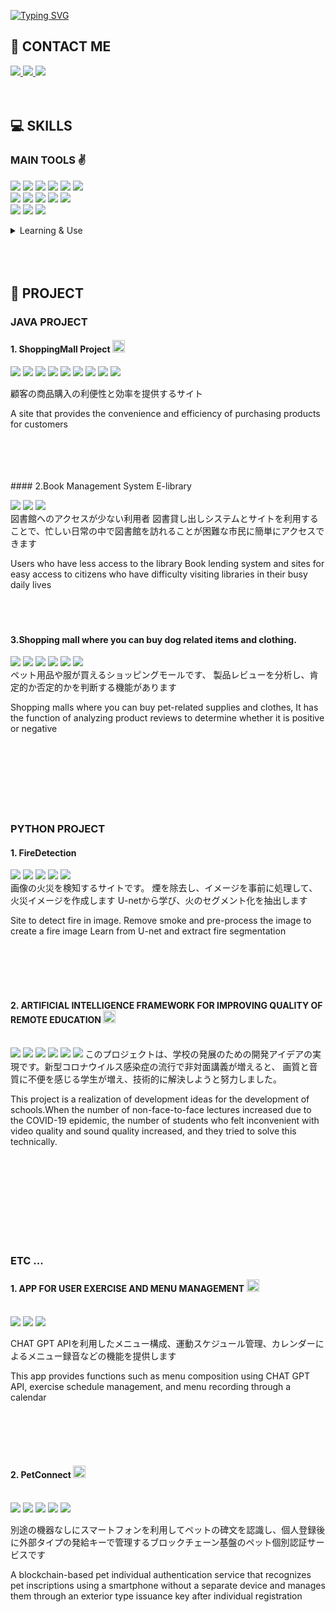
[![Typing SVG](https://readme-typing-svg.demolab.com?font=Fira+Code&pause=1000&color=675757&random=false&width=517&height=113&lines=Hi%2C+I'm+Yusubin)](https://git.io/typing-svg)

## 🔌 CONTACT ME
<span>
  <a href="mailto:yusubin288@gmail.com">
    <img src="https://img.shields.io/badge/Gmail-D14836?style=for-the-badge&logo=gmail&logoColor=white"/>
  </a>
</span>
<span>
  <a href="https://github.com/Yusubin">
    <img src="https://img.shields.io/badge/GitHub-100000?style=for-the-badge&logo=github&logoColor=white"/>
  </a>
</span>
<span>
  <a href="#">
    <img src="https://img.shields.io/badge/Notion-%23000000.svg?style=for-the-badge&logo=notion&logoColor=white"/>
  </a>
</span>



<br/>
<br/>
<br/>


## 💻 SKILLS
###  MAIN TOOLS ✌️
![](https://img.shields.io/badge/Python-3776AB?style=for-the-badge&logo=python&logoColor=white)
![](https://img.shields.io/badge/Flask-000000?style=for-the-badge&logo=flask&logoColor=white)
![](https://img.shields.io/badge/Django-092E20?style=for-the-badge&logo=django&logoColor=white)
![](https://img.shields.io/badge/PyCharm-000000.svg?&style=for-the-badge&logo=PyCharm&logoColor=white)
![](https://img.shields.io/badge/MySQL-00000F?style=for-the-badge&logo=mysql&logoColor=white)
![](https://img.shields.io/badge/Colab-F9AB00?style=for-the-badge&logo=googlecolab&color=525252)<br/>
![](https://img.shields.io/badge/React-20232A?style=for-the-badge&logo=react&logoColor=61DAFB)
![](https://img.shields.io/badge/Visual_Studio_Code-0078D4?style=for-the-badge&logo=visual%20studio%20code&logoColor=white)
![](https://img.shields.io/badge/Java-ED8B00?style=for-the-badge&logo=openjdk&logoColor=white)
![](https://img.shields.io/badge/Spring-6DB33F?style=for-the-badge&logo=spring&logoColor=white)
![](https://img.shields.io/badge/Eclipse-2C2255?style=for-the-badge&logo=eclipse&logoColor=white)<br/>
![](https://img.shields.io/badge/Android-3DDC84?style=for-the-badge&logo=android&logoColor=white)
![](https://img.shields.io/badge/Windows-0078D6?style=for-the-badge&logo=windows&logoColor=white)
![](https://img.shields.io/badge/windows%20terminal-4D4D4D?style=for-the-badge&logo=windows%20terminal&logoColor=white)


<details>
 <summary>Learning & Use</summary>
  
![](https://img.shields.io/badge/GIT-E44C30?style=for-the-badge&logo=git&logoColor=white)
![](https://img.shields.io/badge/C%23-239120?style=for-the-badge&logo=c-sharp&logoColor=white)
![](https://img.shields.io/badge/HTML-239120?style=for-the-badge&logo=html5&logoColor=white)
![](https://img.shields.io/badge/CSS-239120?&style=for-the-badge&logo=css3&logoColor=white)
![](https://img.shields.io/badge/JavaScript-F7DF1E?style=for-the-badge&logo=JavaScript&logoColor=white)<br/>
![](https://img.shields.io/badge/Node.js-43853D?style=for-the-badge&logo=node.js&logoColor=white)
![](https://img.shields.io/badge/HTML5-E34F26?style=for-the-badge&logo=html5&logoColor=white)
![](https://img.shields.io/badge/CSS3-1572B6?style=for-the-badge&logo=css3&logoColor=white)
![](https://img.shields.io/badge/C-00599C?style=for-the-badge&logo=c&logoColor=white)<br/>
![](https://img.shields.io/badge/C%2B%2B-00599C?style=for-the-badge&logo=c%2B%2B&logoColor=white)
![](https://img.shields.io/badge/R-276DC3?style=for-the-badge&logo=r&logoColor=white)
![](https://img.shields.io/badge/Kotlin-0095D5?&style=for-the-badge&logo=kotlin&logoColor=white)
![](https://img.shields.io/badge/jQuery-0769AD?style=for-the-badge&logo=jquery&logoColor=white)<br/>
![](https://img.shields.io/badge/PostgreSQL-316192?style=for-the-badge&logo=postgresql&logoColor=white)
![](https://img.shields.io/badge/MongoDB-4EA94B?style=for-the-badge&logo=mongodb&logoColor=white)
![](https://img.shields.io/badge/SQLite-07405E?style=for-the-badge&logo=sqlite&logoColor=white)<br/>
![](https://img.shields.io/badge/Unity-100000?style=for-the-badge&logo=unity&logoColor=white)
![](https://img.shields.io/badge/RStudio-75AADB?style=for-the-badge&logo=RStudio&logoColor=white)
![](https://img.shields.io/badge/Linux-FCC624?style=for-the-badge&logo=linux&logoColor=black)
![](https://img.shields.io/badge/Ubuntu-E95420?style=for-the-badge&logo=ubuntu&logoColor=white)<br/>
![](https://img.shields.io/badge/Android_Studio-3DDC84?style=for-the-badge&logo=android-studio&logoColor=white)
![](https://img.shields.io/badge/Arduino-00979D?style=for-the-badge&logo=Arduino&logoColor=white)
![](https://img.shields.io/badge/Raspberry%20Pi-A22846?style=for-the-badge&logo=Raspberry%20Pi&logoColor=white)
</details>




<br/>
<br/>
<br/>


## 📰 PROJECT

### JAVA PROJECT
#### 1. ShoppingMall Project   <a href="https://github.com/Shin-Sangseok/ShoppingMall"><img src="https://cdn-icons-png.flaticon.com/512/2175/2175377.png" width="20px"/></a>


![](https://img.shields.io/badge/Java-ED8B00?style=for-the-badge&logo=openjdk&logoColor=white)
![](https://img.shields.io/badge/Spring-6DB33F?style=for-the-badge&logo=spring&logoColor=white)
![](https://img.shields.io/badge/Eclipse-2C2255?style=for-the-badge&logo=eclipse&logoColor=white)
![](https://img.shields.io/badge/MySQL-00000F?style=for-the-badge&logo=mysql&logoColor=white)
![](https://img.shields.io/badge/Python-3776AB?style=for-the-badge&logo=python&logoColor=white)
![](https://img.shields.io/badge/Django-092E20?style=for-the-badge&logo=django&logoColor=white)
![](https://img.shields.io/badge/PyCharm-000000.svg?&style=for-the-badge&logo=PyCharm&logoColor=white)
![](https://img.shields.io/badge/MySQL-00000F?style=for-the-badge&logo=mysql&logoColor=white)
![](https://img.shields.io/badge/Colab-F9AB00?style=for-the-badge&logo=googlecolab&color=525252)


顧客の商品購入の利便性と効率を提供するサイト

A site that provides the convenience and efficiency of purchasing products for customers

<br/>
<br/><br/>
<br/>
#### 2.Book Management System E-library

![](https://img.shields.io/badge/Java-ED8B00?style=for-the-badge&logo=openjdk&logoColor=white)
![](https://img.shields.io/badge/Eclipse-2C2255?style=for-the-badge&logo=eclipse&logoColor=white)
![](https://img.shields.io/badge/MySQL-00000F?style=for-the-badge&logo=mysql&logoColor=white)<br/>
図書館へのアクセスが少ない利用者 図書貸し出しシステムとサイトを利用することで、忙しい日常の中で図書館を訪れることが困難な市民に簡単にアクセスできます


Users who have less access to the library 
Book lending system and sites for easy access to citizens who have difficulty visiting libraries in their busy daily lives
<br/>
<br/><br/>
<br/>
#### 3.Shopping mall where you can buy dog related items and clothing.
 ![](https://img.shields.io/badge/Java-ED8B00?style=for-the-badge&logo=openjdk&logoColor=white)
![](https://img.shields.io/badge/Eclipse-2C2255?style=for-the-badge&logo=eclipse&logoColor=white)
![](https://img.shields.io/badge/Python-3776AB?style=for-the-badge&logo=python&logoColor=white)
![](https://img.shields.io/badge/Django-092E20?style=for-the-badge&logo=django&logoColor=white)
![](https://img.shields.io/badge/PyCharm-000000.svg?&style=for-the-badge&logo=PyCharm&logoColor=white)
![](https://img.shields.io/badge/MySQL-00000F?style=for-the-badge&logo=mysql&logoColor=white)<br/>
ペット用品や服が買えるショッピングモールです、
製品レビューを分析し、肯定的か否定的かを判断する機能があります


Shopping malls where you can buy pet-related supplies and clothes,
It has the function of analyzing product reviews to determine whether it is positive or negative
<br/>
<br/><br/>
<br/><br/>
<br/><br/>
<br/>

### PYTHON PROJECT

#### 1. FireDetection 
![](https://img.shields.io/badge/Python-3776AB?style=for-the-badge&logo=python&logoColor=white)
![](https://img.shields.io/badge/Django-092E20?style=for-the-badge&logo=django&logoColor=white)
![](https://img.shields.io/badge/PyCharm-000000.svg?&style=for-the-badge&logo=PyCharm&logoColor=white)
![](https://img.shields.io/badge/MySQL-00000F?style=for-the-badge&logo=mysql&logoColor=white)
![](https://img.shields.io/badge/Colab-F9AB00?style=for-the-badge&logo=googlecolab&color=525252)<br/>
画像の火災を検知するサイトです。
煙を除去し、イメージを事前に処理して、火災イメージを作成します
U-netから学び、火のセグメント化を抽出します


Site to detect fire in image.
Remove smoke and pre-process the image to create a fire image
Learn from U-net and extract fire segmentation

<br/>
<br/><br/>
<br/>

#### 2. ARTIFICIAL INTELLIGENCE FRAMEWORK FOR IMPROVING QUALITY OF REMOTE EDUCATION   <a href="https://github.com/VideoImp/demo-repository"><img src="https://cdn-icons-png.flaticon.com/512/2175/2175377.png" width="20px"/>  </a><br/><br/>
![](https://img.shields.io/badge/Python-3776AB?style=for-the-badge&logo=python&logoColor=white)
![](https://img.shields.io/badge/Django-092E20?style=for-the-badge&logo=django&logoColor=white)
![](https://img.shields.io/badge/PyCharm-000000.svg?&style=for-the-badge&logo=PyCharm&logoColor=white)
![](https://img.shields.io/badge/MySQL-00000F?style=for-the-badge&logo=mysql&logoColor=white)
![](https://img.shields.io/badge/React-20232A?style=for-the-badge&logo=react&logoColor=61DAFB)
![](https://img.shields.io/badge/Visual_Studio_Code-0078D4?style=for-the-badge&logo=visual%20studio%20code&logoColor=white)
このプロジェクトは、学校の発展のための開発アイデアの実現です。新型コロナウイルス感染症の流行で非対面講義が増えると、 
画質と音質に不便を感じる学生が増え、技術的に解決しようと努力しました。


This project is a realization of development ideas for the development of schools.When the number of non-face-to-face lectures increased due to the COVID-19 epidemic, 
the number of students who felt inconvenient with video quality and sound quality increased, and they tried to solve this technically.

<br/>
<br/><br/>
<br/>
<br/>
<br/><br/>
<br/>


### ETC ...
#### 1. APP FOR USER EXERCISE AND MENU MANAGEMENT   <a href="https://github.com/yno1109/excerciseApp"> <img src="https://cdn-icons-png.flaticon.com/512/2175/2175377.png" width="20px"/> </a><br/><br/>
  
![](https://img.shields.io/badge/MySQL-00000F?style=for-the-badge&logo=mysql&logoColor=white)
![](https://img.shields.io/badge/React-20232A?style=for-the-badge&logo=react&logoColor=61DAFB)
![](https://img.shields.io/badge/Visual_Studio_Code-0078D4?style=for-the-badge&logo=visual%20studio%20code&logoColor=white)

CHAT GPT APIを利用したメニュー構成、運動スケジュール管理、カレンダーによるメニュー録音などの機能を提供します


This app provides functions such as menu composition using CHAT GPT API, exercise schedule management, and menu recording through a calendar

<br/>
<br/><br/>
<br/>

#### 2. PetConnect    <a href="https://github.com/gsandoo/petconnect"><img src="https://cdn-icons-png.flaticon.com/512/2175/2175377.png" width="20px"/>  </a><br/><br/>
  
![](https://img.shields.io/badge/Android_Studio-3DDC84?style=for-the-badge&logo=android-studio&logoColor=white)
![](https://img.shields.io/badge/Visual_Studio_Code-0078D4?style=for-the-badge&logo=visual%20studio%20code&logoColor=white)
![](https://img.shields.io/badge/Python-3776AB?style=for-the-badge&logo=python&logoColor=white)
![](https://img.shields.io/badge/Kotlin-0095D5?&style=for-the-badge&logo=kotlin&logoColor=white)
![](https://img.shields.io/badge/Flask-000000?style=for-the-badge&logo=flask&logoColor=white)

別途の機器なしにスマートフォンを利用してペットの碑文を認識し、個人登録後に外部タイプの発給キーで管理するブロックチェーン基盤のペット個別認証サービスです


A blockchain-based pet individual authentication service that recognizes pet inscriptions using a smartphone without a separate device and manages them through an exterior type issuance key after individual registration
<br/>
<br/><br/>
<br/>


